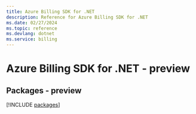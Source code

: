 ```yaml
---
title: Azure Billing SDK for .NET
description: Reference for Azure Billing SDK for .NET
ms.date: 02/27/2024
ms.topic: reference
ms.devlang: dotnet
ms.service: billing
---
```

# Azure Billing SDK for .NET - preview
## Packages - preview
[!INCLUDE [packages](billing-index.md)]